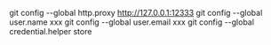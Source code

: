 git config --global http.proxy http://127.0.0.1:12333
git config --global user.name xxx
git config --global user.email xxx
git config --global credential.helper store

